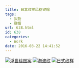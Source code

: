 ```yaml
---
title: 日本纹样风格键帽
tags:
  - 拟物
  - 键帽
url: 638.html
id: 638
categories:
  - Work
date: 2016-03-22 14:41:52
---
```


[](http://www.psdpi.com/blog/wp-content/uploads/2016/03/浮世绘图案.jpg)[](http://www.psdpi.com/blog/wp-content/uploads/2016/03/海波纹.jpg)[![浮世绘图案](http://www.psdpi.com/blog/wp-content/uploads/2016/03/浮世绘图案-1.jpg)](http://www.psdpi.com/blog/wp-content/uploads/2016/03/浮世绘图案-1.jpg) [![海波纹](http://www.psdpi.com/blog/wp-content/uploads/2016/03/海波纹-1.jpg)](http://www.psdpi.com/blog/wp-content/uploads/2016/03/海波纹-1.jpg) [![日式纹样](http://www.psdpi.com/blog/wp-content/uploads/2016/03/日式纹样-1.jpg)](http://www.psdpi.com/blog/wp-content/uploads/2016/03/日式纹样-1.jpg)